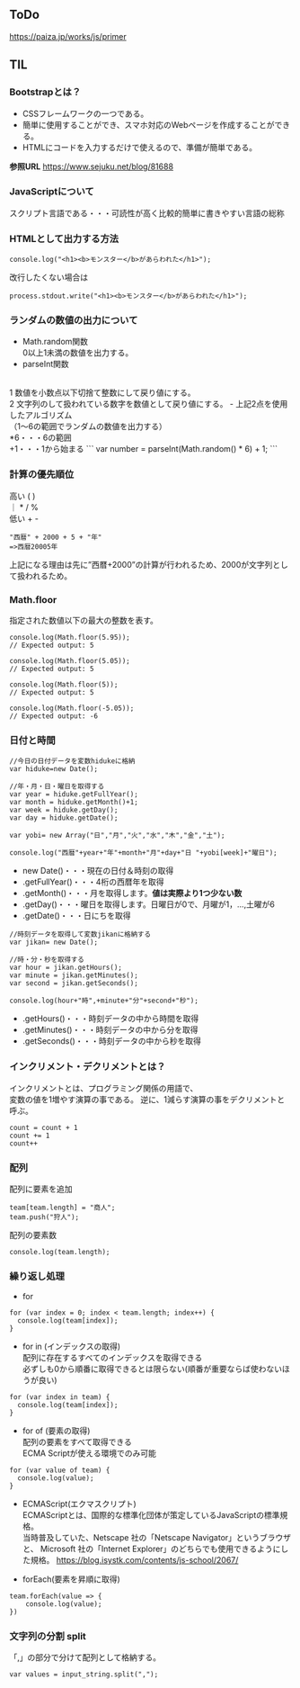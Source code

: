 ## ToDo
https://paiza.jp/works/js/primer
## TIL
### Bootstrapとは？
- CSSフレームワークの一つである。
- 簡単に使用することができ、スマホ対応のWebページを作成することができる。
- HTMLにコードを入力するだけで使えるので、準備が簡単である。<br>

__参照URL__
https://www.sejuku.net/blog/81688

### JavaScriptについて
スクリプト言語である・・・可読性が高く比較的簡単に書きやすい言語の総称

### HTMLとして出力する方法
```
console.log("<h1><b>モンスター</b>があらわれた</h1>");
```
改行したくない場合は
```
process.stdout.write("<h1><b>モンスター</b>があらわれた</h1>");
```

### ランダムの数値の出力について
- Math.random関数
<br>0以上1未満の数値を出力する。
- parseInt関数
<br>
1 数値を小数点以下切捨て整数にして戻り値にする。
<br>2 文字列のして扱われている数字を数値として戻り値にする。
- 上記2点を使用したアルゴリズム
<br>（1～6の範囲でランダムの数値を出力する）
<br>*6・・・6の範囲
<br>+1・・・1から始まる 
```
var number = parseInt(Math.random() * 6) + 1;
```

### 計算の優先順位
高い ( )<br>
｜ * / %<br>
低い + -
```
"西暦" + 2000 + 5 + "年"
=>西暦20005年
```
上記になる理由は先に”西暦+2000”の計算が行われるため、2000が文字列として扱われるため。

### Math.floor

指定された数値以下の最大の整数を表す。
```
console.log(Math.floor(5.95));
// Expected output: 5

console.log(Math.floor(5.05));
// Expected output: 5

console.log(Math.floor(5));
// Expected output: 5

console.log(Math.floor(-5.05));
// Expected output: -6
```

### 日付と時間
```
//今日の日付データを変数hidukeに格納
var hiduke=new Date(); 

//年・月・日・曜日を取得する
var year = hiduke.getFullYear();
var month = hiduke.getMonth()+1;
var week = hiduke.getDay();
var day = hiduke.getDate();

var yobi= new Array("日","月","火","水","木","金","土");

console.log("西暦"+year+"年"+month+"月"+day+"日 "+yobi[week]+"曜日");
```
- new Date()・・・現在の日付＆時刻の取得
- .getFullYear()・・・4桁の西暦年を取得
- .getMonth()・・・月を取得します。<b>値は実際より1つ少ない数</b>
- .getDay()・・・曜日を取得します。日曜日が0で、月曜が1，…,土曜が6
- .getDate()・・・日にちを取得
```
//時刻データを取得して変数jikanに格納する
var jikan= new Date();

//時・分・秒を取得する
var hour = jikan.getHours();
var minute = jikan.getMinutes();
var second = jikan.getSeconds();

console.log(hour+"時",+minute+"分"+second+"秒");
```
- .getHours()・・・時刻データの中から時間を取得
- .getMinutes()・・・時刻データの中から分を取得
- .getSeconds()・・・時刻データの中から秒を取得

### インクリメント・デクリメントとは？
インクリメントとは、プログラミング関係の用語で、<br>
変数の値を1増やす演算の事である。
逆に、1減らす演算の事をデクリメントと呼ぶ。
```
count = count + 1
count += 1
count++
```

### 配列
配列に要素を追加
```
team[team.length] = "商人";
team.push("狩人");
```
配列の要素数
```
console.log(team.length);
```

### 繰り返し処理
- for
```
for (var index = 0; index < team.length; index++) {
  console.log(team[index]);
}
```

- for in (インデックスの取得)
<br>配列に存在するすべてのインデックスを取得できる
<br>必ずしも0から順番に取得できるとは限らない(順番が重要ならば使わないほうが良い)
```
for (var index in team) {
  console.log(team[index]);
}
```

- for of (要素の取得)
<br>配列の要素をすべて取得できる
<br>ECMA Scriptが使える環境でのみ可能
```
for (var value of team) {
  console.log(value);
}
```
- ECMAScript(エクマスクリプト)
<br>ECMAScriptとは、国際的な標準化団体が策定しているJavaScriptの標準規格。
<br>当時普及していた、Netscape 社の「Netscape Navigator」というブラウザと、
Microsoft 社の「Internet Explorer」のどちらでも使用できるようにした規格。
https://blog.isystk.com/contents/js-school/2067/

- forEach(要素を昇順に取得)
```
team.forEach(value => {
    console.log(value);
})
```

### 文字列の分割 split
「,」の部分で分けて配列として格納する。
```
var values = input_string.split(",");
```